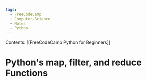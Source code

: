 ```yaml
---
tags:
  - FreeCodeCamp
  - Computer-Science
  - Notes
  - Python
---
```

Contents: [[FreeCodeCamp Python for Beginners]]
# Python's map, filter, and reduce Functions